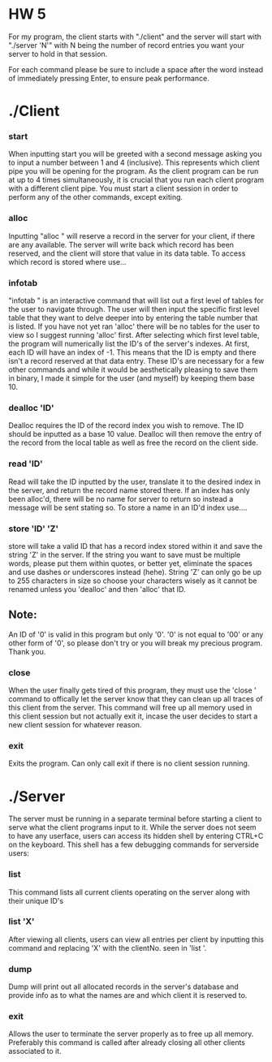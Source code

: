 # HW 5
For my program, the client starts with "./client" and the server will start with "./server 'N'" with N being the number of record entries you want your server to hold in that session.

For each command please be sure to include a space after the word instead of immediately pressing Enter, to ensure peak performance.


# ./Client

### start 
When inputting start you will be greeted with a second message asking you to input a number between 1 and 4 (inclusive). 
This represents which client pipe you will be opening for the program.
As the client program can be run at up to 4 times simultaneously, it is crucial that you run each client program with a different client pipe.
You must start a client session in order to perform any of the other commands, except exiting.

### alloc
Inputting "alloc " will reserve a record in the server for your client, if there are any available. 
The server will write back which record has been reserved, and the client will store that value in its data table. To access which record is stored where use...


### infotab
"infotab " is an interactive command that will list out a first level of tables for the user to navigate through. 
The user will then input the specific first level table that they want to delve deeper into by entering the table number that is listed.
If you have not yet ran 'alloc' there will be no tables for the user to view so I suggest running 'alloc' first.
After selecting which first level table, the program will numerically list the ID's of the server's indexes.
At first, each ID will have an index of -1. This means that the ID is empty and there isn't a record reserved at that data entry.
These ID's are necessary for a few other commands and while it would be aesthetically pleasing to save them in binary, I made it simple for the user (and myself) by keeping them base 10. 


### dealloc 'ID'
Dealloc requires the ID of the record index you wish to remove. 
The ID should be inputted as a base 10 value.
Dealloc will then remove the entry of the record from the local table as well as free the record on the client side.


### read 'ID'
Read will take the ID inputted by the user, translate it to the desired index in the server, and return the record name stored there.
If an index has only been alloc'd, there will be no name for server to return so instead a message will be sent stating so.
To store a name in an ID'd index use....


### store 'ID' 'Z'
store will take a valid ID that has a record index stored within it and save the string 'Z' in the server.
If the string you want to save must be multiple words, please put them within quotes, or better yet, eliminate the spaces and use dashes or underscores instead (hehe).
String 'Z' can only go be up to 255 characters in size so choose your characters wisely as it cannot be renamed unless you 'dealloc' and then 'alloc' that ID.
## Note:
An ID of '0' is valid in this program but only '0'. '0' is not equal to '00' or any other form of '0', so please don't try or you will break my precious program. Thank you.


### close
When the user finally gets tired of this program, they must use the 'close ' command to offically let the server know that they can clean up all traces of this client from the server. 
This command will free up all memory used in this client session but not actually exit it, incase the user decides to start a new client session for whatever reason.


### exit
Exits the program. Can only call exit if there is no client session running. 



# ./Server
The server must be running in a separate terminal before starting a client to serve what the client programs input to it. While the server does not seem to have any userface, users can access its hidden shell by entering CTRL+C on the keyboard. This shell has a few debugging commands for serverside users:

### list
This command lists all current clients operating on the server along with their unique ID's


### list 'X'
After viewing all clients, users can view all entries per client by inputting this command and replacing 'X' with the clientNo. seen in 'list '.


### dump
Dump will print out all allocated records in the server's database and provide info as to what the names are and which client it is reserved to.

### exit
Allows the user to terminate the server properly as to free up all memory. Preferably this command is called after already closing all other clients associated to it.

